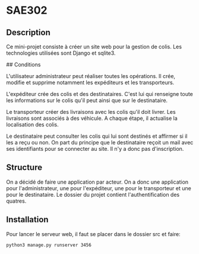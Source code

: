 # SAE302

## Description

Ce mini-projet consiste à créer un site web pour la gestion de colis. Les technologies utilisées sont Django et sqlite3.


## Conditions

L'utilisateur administrateur peut réaliser toutes les opérations. Il crée, modifie et supprime notamment les expéditeurs et les transporteurs.

L'expéditeur crée des colis et des destinataires. C'est lui qui renseigne toute les informations sur le colis qu'il peut ainsi que sur le destinataire.

Le transporteur créer des livraisons avec les colis qu'il doit livrer. Les livraisons sont associés à des véhicule. A chaque étape, il actualise la localisation des colis.

Le destinataire peut consulter les colis qui lui sont destinés et affirmer si il les a reçu ou non. On part du principe que le destinataire reçoit un mail avec ses identifiants pour se connecter au site. Il n'y a donc pas d'inscription.

## Structure

On a décidé de faire une application par acteur. On a donc une application pour l'administrateur, une pour l'expéditeur, une pour le transporteur et une pour le destinataire. Le dossier du projet contient l'authentification des quatres.

## Installation

Pour lancer le serveur web, il faut se placer dans le dossier src et faire:

```
python3 manage.py runserver 3456
```

